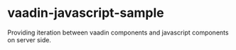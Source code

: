 # vaadin-javascript-sample
Providing iteration between vaadin components and javascript components on server side.
